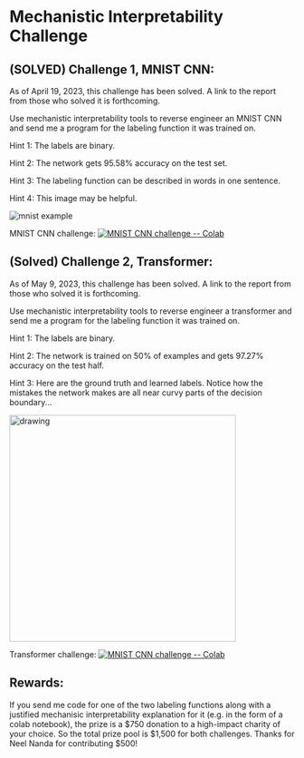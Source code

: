 # Mechanistic Interpretability Challenge

## (SOLVED) Challenge 1, MNIST CNN:

As of April 19, 2023, this challenge has been solved. A link to the report from those who solved it is forthcoming. 

Use mechanistic interpretability tools to reverse engineer an MNIST CNN and send me a program for the labeling function it was trained on. 

Hint 1: The labels are binary.

Hint 2: The network gets 95.58% accuracy on the test set. 

Hint 3: The labeling function can be described in words in one sentence.

Hint 4: This image may be helpful. 

![mnist example](figs/mnist_example.png)

MNIST CNN challenge:  [![MNIST CNN challenge -- Colab](https://colab.research.google.com/assets/colab-badge.svg)](https://colab.research.google.com/drive/15ByJYkksF9Bxb0rVkaoIZbUEWtbBDDqN?usp=sharing)

## (Solved) Challenge 2, Transformer:

As of May 9, 2023, this challenge has been solved. A link to the report from those who solved it is forthcoming. 

Use mechanistic interpretability tools to reverse engineer a transformer and send me a program for the labeling function it was trained on. 

Hint 1: The labels are binary.

Hint 2: The network is trained on 50% of examples and gets 97.27% accuracy on the test half. 

Hint 3: Here are the ground truth and learned labels. Notice how the mistakes the network makes are all near curvy parts of the decision boundary...

<img src="figs/transformer_labeling_function.png" alt="drawing" width="400"/>

Transformer challenge:  [![MNIST CNN challenge -- Colab](https://colab.research.google.com/assets/colab-badge.svg)](https://colab.research.google.com/drive/19gn2tavBGDqOYHLatjSROhABBD5O_JyZ?usp=sharing)

## Rewards:

If you send me code for one of the two labeling functions along with a justified mechanisic interpretability explanation for it (e.g. in the form of a colab notebook), the prize is a $750 donation to a high-impact charity of your choice. So the total prize pool is $1,500 for both challenges. Thanks for Neel Nanda for contributing $500!
